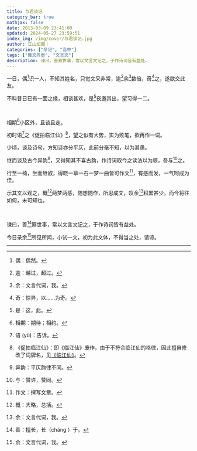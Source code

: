 ```yaml
---
title: 与君谈记
category_bar: true
mathjax: false
date: 2013-03-09 23:41:00
updated: 2024-05-27 23:59:51
index_img: /img/cover/与君谈记.jpg
author: 江山如画丨
categories: ["杂记", "高中"]
tags: ["舞文弄墨", "文言文"]
description: 谏曰，善察世事，常以文言文记之，于作诗词皆有益处。
---
```


一日，偶[^1]识一人，不知其姓名，只觉文采非常，逾[^2]余[^3]数倍，奇[^4]之，遂欲交此友。

不料昔日已有一面之缘，相谈甚欢，是[^5]夜邀其出，望习得一二。

<br/>

相期[^6]小区外，且谈且走。

初时语[^7]之《促拍临江仙》[^8]，望之似有大势，实为败笔，欲再作一词。

少顷，谈及诗句，方知诗亦分平仄，此前分毫不知，以为甚愚。

继而谈及古今异韵[^9]，又得知其不喜古韵，作诗词取今之读法以为顺，吾与[^10]之。

行至一椅，坐而继叙，得晓一草一石一梦一曲皆可作文[^11]，有感而发，一气呵成为佳。

示其文以观之，概[^12]两梦两感，随想随作，所思成文，叹余[^3]积累甚少，而今将往如何，未可知也。

<br/>

谏曰，善[^13]察世事，常以文言文记之，于作诗词皆有益处。

今日录余[^3]所见所闻，小试一文，初为此文体，不得当之处，请谅。

---

[^1]: 偶：偶然。
[^2]: 逾：越过，超过。
[^3]: 余：文言代词，我。
[^4]: 奇：惊异，以……为奇。
[^5]: 是：这，此。
[^6]: 相期：期待；相约。
[^7]: 语 (yù)：告诉。
[^8]: 《促拍临江仙》：即《临江仙》废作，由于不符合临江仙的格律，因此擅自修改了词牌名，见[《临江仙》](/杂记/高中/临江仙/)。
[^9]: 异韵：平仄韵律不同。
[^10]: 与：赞许，赞同。
[^11]: 作文：撰写文章。
[^12]: 概：大略，总括。
[^13]: 善：擅长，长（cháng ）于。